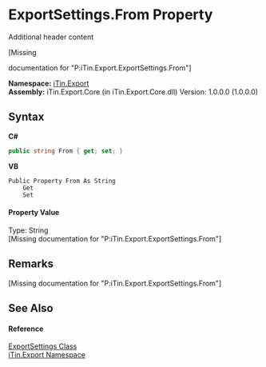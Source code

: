 # ExportSettings.From Property 
Additional header content 

\[Missing <summary> documentation for "P:iTin.Export.ExportSettings.From"\]

**Namespace:**&nbsp;<a href="3fffd16d-e8dd-a992-537b-8b7ec294fc13">iTin.Export</a><br />**Assembly:**&nbsp;iTin.Export.Core (in iTin.Export.Core.dll) Version: 1.0.0.0 (1.0.0.0)

## Syntax

**C#**<br />
``` C#
public string From { get; set; }
```

**VB**<br />
``` VB
Public Property From As String
	Get
	Set
```


#### Property Value
Type: String<br />\[Missing <value> documentation for "P:iTin.Export.ExportSettings.From"\]

## Remarks
\[Missing <remarks> documentation for "P:iTin.Export.ExportSettings.From"\]

## See Also


#### Reference
<a href="d8d655e9-5d05-0438-ab78-0c8d4761dd06">ExportSettings Class</a><br /><a href="3fffd16d-e8dd-a992-537b-8b7ec294fc13">iTin.Export Namespace</a><br />